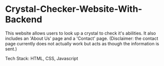 # Crystal-Checker-Website-With-Backend
This website allows users to look up a crystal to check it's abilities. It also includes an 'About Us' page and a 'Contact' page. (Disclaimer: the contact page currently does not actually work but acts as though the information is sent.)

Tech Stack: HTML, CSS, Javascript
